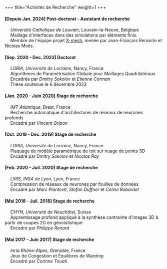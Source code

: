 +++
title="Activités de Recherche"
weight=1
+++

#### [Depuis Jan. 2024] Post-doctorat - Assistant de recherche
&emsp; _Université Catholique de Louvain_, Louvain-la-Neuve, Belgique  
&emsp; Maillage d'interfaces dans des simulations par éléments finis.  
&emsp; Membre de l'équipe projet [X-mesh](https://www.x-mesh.eu/), menée par Jean-François Remacle et Nicolas Moës.  

#### [Sep. 2020 - Dec. 2023] Doctorat
&emsp; _LORIA, Université de Lorraine_, Nancy, France  
&emsp; Algorithmes de Paramétrisation Globale pour Maillages Quadrilatéraux  
&emsp; Encadrée par _Dmitry Sokolov_ et _Etienne Corman_  
&emsp; Thèse soutenue le 6 décembre 2023

#### [Jan. 2020 - Juin 2020] Stage de recherche  
&emsp; _IMT Atlantique_, Brest, France  
&emsp; Recherche automatique d'architectures de réseaux de neurones profonds  
&emsp; Encadré par _Vincent Gripon_

#### [Oct. 2019 - Dec. 2019] Stage de recherche   
&emsp; _LORIA, Université de Lorraine_, Nancy, France  
&emsp; Plaquage de modèle paramétrique de toit sur nuage de points 3D   
&emsp; Encadré par _Dmitry Sokolov_ et _Nicolas Ray_  

#### [Feb. 2020 - Juil. 2020] Stage de recherche 
&emsp; _LIRIS, INSA de Lyon_, Lyon, France  
&emsp; Compression de réseaux de neurones par fouilles de données  
&emsp; Encadré par _Marc Plantevit_, _Stefan Duffner_ et _Céline Robardet_  

#### [Mai 2018 - Juil. 2018] Stage de recherche
&emsp; _CHYN, Université de Neuchâtel_, Suisse  
&emsp; Apprentissage profond appliqué à la synthèse contrainte d'images 3D à partir de coupes 2D en géostatistique  
&emsp; Encadré par _Philippe Renard_

#### [Mai 2017 - Juin 2017] Stage de recherche  
&emsp; _Inria Rhône-Alpes_, Grenoble, France  
&emsp; Jeux de Congestion et Équilibres de Wardrop  
&emsp; Encadré par _Corinne Touati_  